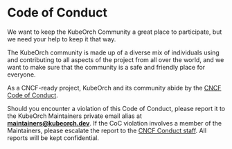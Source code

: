 # Code of Conduct

We want to keep the KubeOrch Community a great place to participate, but we need your help to keep it that way.

The KubeOrch community is made up of a diverse mix of individuals using and contributing to all aspects of the project from all over the world, and we want to make sure that the community is a safe and friendly place for everyone.

As a CNCF-ready project, KubeOrch and its community abide by the [CNCF Code of Conduct](https://github.com/cncf/foundation/blob/master/code-of-conduct.md).

Should you encounter a violation of this Code of Conduct, please report it to the KubeOrch Maintainers private email alias at **maintainers@kubeorch.dev**. If the CoC violation involves a member of the Maintainers, please escalate the report to the [CNCF Conduct staff](https://conduct.cncf.io/). All reports will be kept confidential.